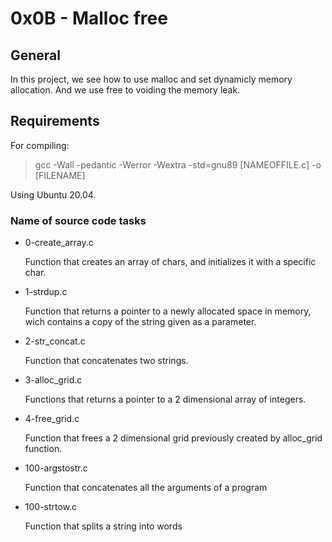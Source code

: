 # 0x0B - Malloc free

## General

In this project, we see how to use malloc and set dynamicly memory allocation. And we use free to voiding the memory leak.

## Requirements

For compiling:

> gcc -Wall -pedantic -Werror -Wextra -std=gnu89 [NAMEOFFILE.c] -o [FILENAME]

Using Ubuntu 20.04.

### Name of source code tasks

* 0-create_array.c

    Function that creates an array of chars, and initializes it with a specific char.

* 1-strdup.c

    Function that returns a pointer to a newly allocated space in memory, wich contains a copy of the string given as a parameter.

* 2-str_concat.c

    Function that concatenates two strings.

* 3-alloc_grid.c

    Functions that returns a pointer to a 2 dimensional array of integers.

* 4-free_grid.c

    Function that frees a 2 dimensional grid previously created by alloc_grid function.

* 100-argstostr.c

    Function that concatenates all the arguments of a program

* 100-strtow.c

    Function that splits a string into words
